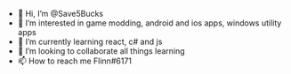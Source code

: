 - 👋 Hi, I’m @Save5Bucks
- 👀 I’m interested in game modding, android and ios apps, windows utility apps
- 🌱 I’m currently learning react, c# and js
- 💞️ I’m looking to collaborate all things learning
- 📫 How to reach me Flinn#6171

<!---
Save5Bucks/Save5Bucks is a ✨ special ✨ repository because its `README.md` (this file) appears on your GitHub profile.
You can click the Preview link to take a look at your changes.
--->
